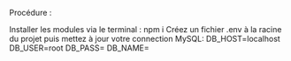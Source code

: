 Procédure :

Installer les modules via le terminal : npm i
Créez un fichier .env à la racine du projet puis mettez à jour votre connection MySQL:
DB_HOST=localhost
DB_USER=root
DB_PASS=
DB_NAME=
